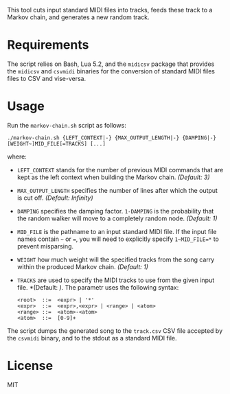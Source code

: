 This tool cuts input standard MIDI files into tracks, feeds these track to a Markov chain, and generates a new random track.

# Requirements

The script relies on Bash, Lua 5.2, and the `midicsv` package that provides the `midicsv` and `csvmidi` binaries for the conversion of standard MIDI files files to CSV and vise-versa.

# Usage

Run the `markov-chain.sh` script as follows:

    ./markov-chain.sh {LEFT_CONTEXT|-} {MAX_OUTPUT_LENGTH|-} {DAMPING|-} [WEIGHT~]MID_FILE[=TRACKS] [...]

where:

  * `LEFT_CONTEXT` stands for the number of previous MIDI commands that are kept as the left context when building the Markov chain. *(Default: 3)*
  * `MAX_OUTPUT_LENGTH` specifies the number of lines after which the output is cut off. *(Default: Infinity)*
  * `DAMPING` specifies the damping factor. `1-DAMPING` is the probability that the random walker will move to a completely random node. *(Default: 1)*
  * `MID_FILE` is the pathname to an input standard MIDI file. If the input file names contain `~` or `=`, you will need to explicitly specify `1~MID_FILE=*` to prevent misparsing.
  * `WEIGHT` how much weight will the specified tracks from the song carry within the produced Markov chain. *(Default: 1)*
  * `TRACKS` are used to specify the MIDI tracks to use from the given input file. *(Default: *)*. The parametr uses the following syntax:

        <root>  ::=  <expr> | '*'
        <expr>  ::=  <expr>,<expr> | <range> | <atom>
        <range> ::=  <atom>-<atom>
        <atom>  ::=  [0-9]+

The script dumps the generated song to the `track.csv` CSV file accepted by the `csvmidi` binary, and to the stdout as a standard MIDI file.

# License

MIT
